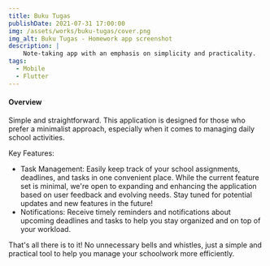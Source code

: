 ```yaml
---
title: Buku Tugas
publishDate: 2021-07-31 17:00:00
img: /assets/works/buku-tugas/cover.png
img_alt: Buku Tugas - Homework app screenshot
description: |
    Note-taking app with an emphasis on simplicity and practicality.
tags:
  - Mobile
  - Flutter
---
```


#### Overview

Simple and straightforward. This application is designed for those who prefer a minimalist approach, especially when it comes to managing daily school activities.

Key Features:

- Task Management: Easily keep track of your school assignments, deadlines, and tasks in one convenient place.
While the current feature set is minimal, we're open to expanding and enhancing the application based on user feedback and evolving needs. Stay tuned for potential updates and new features in the future!
- Notifications: Receive timely reminders and notifications about upcoming deadlines and tasks to help you stay organized and on top of your workload.

That's all there is to it! No unnecessary bells and whistles, just a simple and practical tool to help you manage your schoolwork more efficiently.